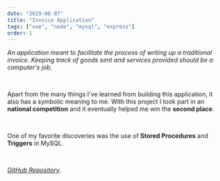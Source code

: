 ```yaml
---
date: "2019-08-07"
title: "Invoice Application"
tags: ["vue", "node", "mysql", "express"]
order: 1
---
```


*An application meant to facilitate the process of writing up a traditional invoice. Keeping track of goods sent and services provided should be a computer's job.*

<br>

Apart from the many things I've learned from building this application, it also has a symbolic meaning to me. With this project I took part in an **national competition** and it eventually helped me win the **second place**.

<br>

One of my favorite discoveries was the use of **Stored Procedures** and **Triggers** in MySQL.

<br>

[*GitHub Repository*](https://github.com/Andrei0872/vue-invoice-app).